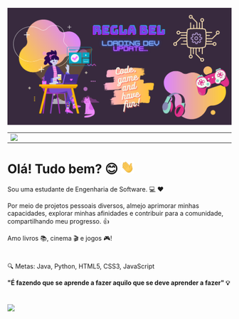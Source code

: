 <img src="https://github.com/reglabel/reglabel/blob/main/images/reglabel.png"></h2>

<center>
<table>
    <tr>
        <td><img width="495px" align="left" src="https://github-readme-stats.vercel.app/api?username=reglabel&theme=dracula"/></td>
        <td><img width="400px" align="left" src="https://github-readme-stats.vercel.app/api/top-langs/?username=reglabel&hide=html&layout=compact&theme=dracula" /></td>
    </tr>   
</table>
</center>

# Olá! Tudo bem? :blush: <img src="https://github.com/reglabel/reglabel/blob/main/images/Hi.gif" width="30px"></h2> 
Sou uma estudante de Engenharia de Software. :computer: :heart:

Por meio de projetos pessoais diversos, almejo aprimorar minhas capacidades, explorar minhas afinidades e contribuir para a comunidade, compartilhando meu progresso. :thumbsup:

Amo livros :books:, cinema :clapper: e jogos :video_game:!

#

:mag: Metas: Java, Python, HTML5, CSS3, JavaScript

**"É fazendo que se aprende a fazer aquilo que se deve aprender a fazer" :bulb:** 

#

![](https://komarev.com/ghpvc/?username=reglabel&color=ff69b4&style=flat)



